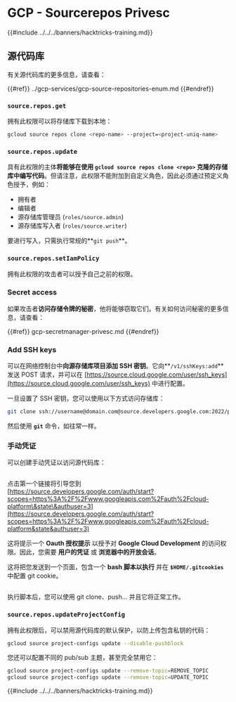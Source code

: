 # GCP - Sourcerepos Privesc

{{#include ../../../banners/hacktricks-training.md}}

## 源代码库

有关源代码库的更多信息，请查看：

{{#ref}}
../gcp-services/gcp-source-repositories-enum.md
{{#endref}}

### `source.repos.get`

拥有此权限可以将存储库下载到本地：
```bash
gcloud source repos clone <repo-name> --project=<project-uniq-name>
```
### `source.repos.update`

具有此权限的主体**将能够在使用 `gcloud source repos clone <repo>` 克隆的存储库中编写代码**。但请注意，此权限不能附加到自定义角色，因此必须通过预定义角色授予，例如：

- 拥有者
- 编辑者
- 源存储库管理员 (`roles/source.admin`)
- 源存储库写入者 (`roles/source.writer`)

要进行写入，只需执行常规的**`git push`**。

### `source.repos.setIamPolicy`

拥有此权限的攻击者可以授予自己之前的权限。

### Secret access

如果攻击者**访问存储令牌的秘密**，他将能够窃取它们。有关如何访问秘密的更多信息，请查看：

{{#ref}}
gcp-secretmanager-privesc.md
{{#endref}}

### Add SSH keys

可以在网络控制台中**向源存储库项目添加 SSH 密钥**。它向**`/v1/sshKeys:add`**发送 POST 请求，并可以在 [https://source.cloud.google.com/user/ssh_keys](https://source.cloud.google.com/user/ssh_keys) 中进行配置。

一旦设置了 SSH 密钥，您可以使用以下方式访问存储库：
```bash
git clone ssh://username@domain.com@source.developers.google.com:2022/p/<proj-name>/r/<repo-name>
```
然后使用 **`git`** 命令，如往常一样。

### 手动凭证

可以创建手动凭证以访问源代码库：

<figure><img src="../../../images/image (324).png" alt=""><figcaption></figcaption></figure>

点击第一个链接将引导您到 [https://source.developers.google.com/auth/start?scopes=https%3A%2F%2Fwww.googleapis.com%2Fauth%2Fcloud-platform\&state\&authuser=3](https://source.developers.google.com/auth/start?scopes=https%3A%2F%2Fwww.googleapis.com%2Fauth%2Fcloud-platform&state&authuser=3)

这将提示一个 **Oauth 授权提示** 以授予对 **Google Cloud Development** 的访问权限。因此，您需要 **用户的凭证** 或 **浏览器中的开放会话**。

这将把您发送到一个页面，包含一个 **bash 脚本以执行** 并在 **`$HOME/.gitcookies`** 中配置 git cookie。

<figure><img src="../../../images/image (323).png" alt=""><figcaption></figcaption></figure>

执行脚本后，您可以使用 git clone、push... 并且它将正常工作。

### `source.repos.updateProjectConfig`

拥有此权限后，可以禁用源代码库的默认保护，以防上传包含私钥的代码：
```bash
gcloud source project-configs update --disable-pushblock
```
您还可以配置不同的 pub/sub 主题，甚至完全禁用它：
```bash
gcloud source project-configs update --remove-topic=REMOVE_TOPIC
gcloud source project-configs update --remove-topic=UPDATE_TOPIC
```
{{#include ../../../banners/hacktricks-training.md}}
